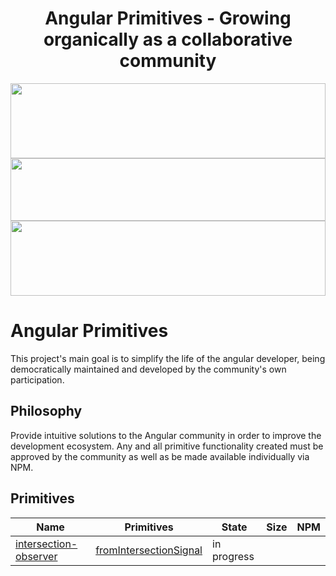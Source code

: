 <h1 align="center">Angular Primitives - Growing organically as a collaborative community</h1>

<p align="center">
  <img width="100%" src="https://github.com/angular/angular/blob/main/aio/src/assets/images/logos/angular/angular.png?raw=true" width="120px" height="120px">
  <img width="100%" src="https://upload.wikimedia.org/wikipedia/commons/thumb/9/9e/Plus_symbol.svg/500px-Plus_symbol.svg.png" width="100px" height="100px">
  <img width="100%" src="https://www.svgrepo.com/download/139/traffic-light.svg" width="95px" height="120px">
</p>

# Angular Primitives
This project's main goal is to simplify the life of the angular developer, being democratically maintained and developed by the community's own participation.

## Philosophy

Provide intuitive solutions to the Angular community in order to improve the development ecosystem. Any and all primitive functionality created must be approved by the community as well as be made available individually via NPM.

## Primitives

<!-- INSERT-PRIMITIVES-TABLE:START -->
| Name                                                                                                                                            | Primitives                                                                                                                       |State|Size|NPM|
|-------------------------------------------------------------------------------------------------------------------------------------------------|----------------------------------------------------------------------------------------------------------------------------------|------|----|----|
| [intersection-observer](https://github.com/Fractal-System/angular-primitives/tree/main/projects/src/intersection-observer#readme) | [fromIntersectionSignal](https://github.com/Fractal-System/angular-primitives/tree/main/projects/intersection-observer/index.ts) |in progress
